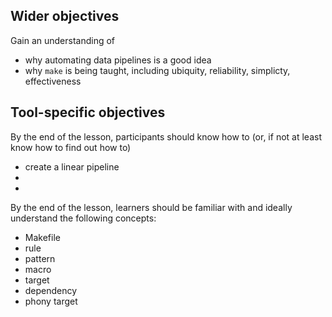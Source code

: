 

Wider objectives
-----------------

Gain an understanding of

- why automating data pipelines is a good idea
- why `make` is being taught, including ubiquity, reliability, simplicty, effectiveness


Tool-specific objectives
------------------------

By the end of the lesson, participants should know how to (or, if not at least know how to find out how to) 

 - create a linear pipeline
 - 
 -
 
By the end of the lesson, learners should be familiar with and ideally understand the following concepts:

 - Makefile
 - rule
 - pattern
 - macro
 - target
 - dependency
 - phony target 
